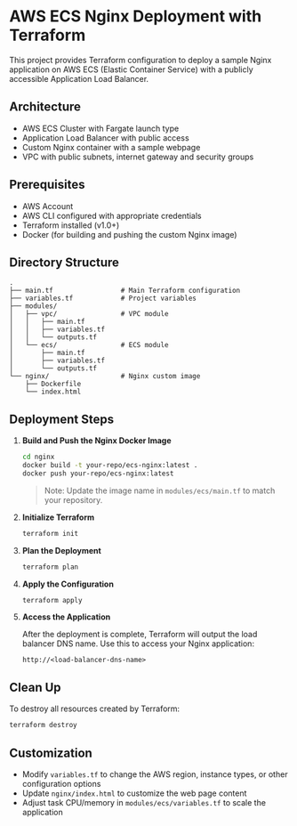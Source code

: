 # AWS ECS Nginx Deployment with Terraform

This project provides Terraform configuration to deploy a sample Nginx application on AWS ECS (Elastic Container Service) with a publicly accessible Application Load Balancer.

## Architecture

- AWS ECS Cluster with Fargate launch type
- Application Load Balancer with public access
- Custom Nginx container with a sample webpage
- VPC with public subnets, internet gateway and security groups

## Prerequisites

- AWS Account
- AWS CLI configured with appropriate credentials
- Terraform installed (v1.0+)
- Docker (for building and pushing the custom Nginx image)

## Directory Structure

```
.
├── main.tf                 # Main Terraform configuration
├── variables.tf            # Project variables
├── modules/
│   ├── vpc/                # VPC module
│   │   ├── main.tf
│   │   ├── variables.tf
│   │   └── outputs.tf
│   └── ecs/                # ECS module
│       ├── main.tf
│       ├── variables.tf
│       └── outputs.tf
└── nginx/                  # Nginx custom image
    ├── Dockerfile
    └── index.html
```

## Deployment Steps

1. **Build and Push the Nginx Docker Image**

   ```bash
   cd nginx
   docker build -t your-repo/ecs-nginx:latest .
   docker push your-repo/ecs-nginx:latest
   ```

   > Note: Update the image name in `modules/ecs/main.tf` to match your repository.

2. **Initialize Terraform**

   ```bash
   terraform init
   ```

3. **Plan the Deployment**

   ```bash
   terraform plan
   ```

4. **Apply the Configuration**

   ```bash
   terraform apply
   ```

5. **Access the Application**

   After the deployment is complete, Terraform will output the load balancer DNS name. Use this to access your Nginx application:
   
   ```
   http://<load-balancer-dns-name>
   ```

## Clean Up

To destroy all resources created by Terraform:

```bash
terraform destroy
```

## Customization

- Modify `variables.tf` to change the AWS region, instance types, or other configuration options
- Update `nginx/index.html` to customize the web page content
- Adjust task CPU/memory in `modules/ecs/variables.tf` to scale the application 
